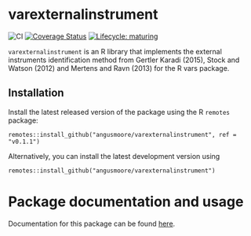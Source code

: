 # varexternalinstrument

<!-- badges: start -->
![CI](https://github.com/angusmoore/varexternalinstrument/workflows/CI/badge.svg)
[![Coverage Status](https://coveralls.io/repos/github/angusmoore/varexternalinstrument/badge.svg?branch=master)](https://coveralls.io/github/angusmoore/varexternalinstrument?branch=master)
[![Lifecycle:
maturing](https://img.shields.io/badge/lifecycle-experimental-orange.svg)](https://www.tidyverse.org/lifecycle/#experimental)
<!-- badges: end -->

`varexternalinstrument` is an R library that implements the external instruments identification method from Gertler Karadi (2015), Stock and Watson (2012) and Mertens and Ravn (2013) for the R vars package.

## Installation

Install the latest released version of the package using the R `remotes` package:
```
remotes::install_github("angusmoore/varexternalinstrument", ref = "v0.1.1")
```

Alternatively, you can install the latest development version using
```
remotes::install_github("angusmoore/varexternalinstrument")
```

# Package documentation and usage

Documentation for this package can be found [here](https://angusmoore.github.io/varexternalinstrument/).
